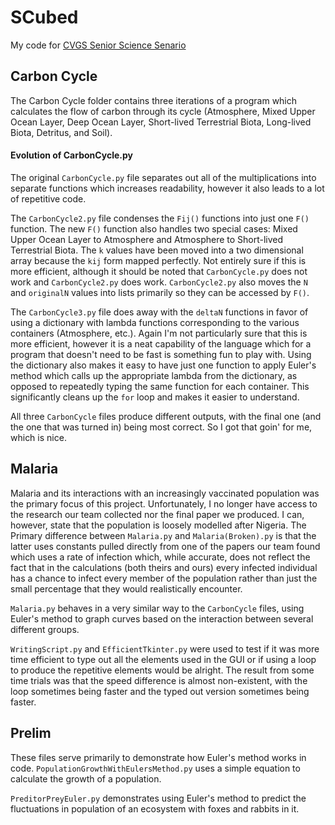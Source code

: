 # SCubed
My code for [CVGS Senior Science Senario](http://www.cvgs.k12.va.us/academics/senior-science-scenario-s-cubed)



## Carbon Cycle

The Carbon Cycle folder contains three iterations of a program which calculates the flow of carbon through its cycle (Atmosphere, Mixed Upper Ocean Layer, Deep Ocean Layer, Short-lived Terrestrial Biota, Long-lived Biota, Detritus, and Soil).

#### Evolution of CarbonCycle.py

The original `CarbonCycle.py` file separates out all of the multiplications into separate functions which increases readability, however it also leads to a lot of repetitive code.

The `CarbonCycle2.py` file condenses the `Fij()` functions into just one `F()` function. The new `F()` function also handles two special cases: Mixed Upper Ocean Layer to Atmosphere and Atmosphere to Short-lived Terrestrial Biota. The `k` values have been moved into a two dimensional array because the `kij` form mapped perfectly. Not entirely sure if this is more efficient, although it should be noted that `CarbonCycle.py` does not work and `CarbonCycle2.py` does work. `CarbonCycle2.py` also moves the `N` and `originalN` values into lists primarily so they can be accessed by `F()`.

The `CarbonCycle3.py` file does away with the `deltaN` functions in favor of using a dictionary with lambda functions corresponding to the various containers (Atmosphere, etc.). Again I'm not particularly sure that this is more efficient, however it is a neat capability of the language which for a program that doesn't need to be fast is something fun to play with. Using the dictionary also makes it easy to have just one function to apply Euler's method which calls up the appropriate lambda from the dictionary, as opposed to repeatedly typing the same function for each container.  This significantly cleans up the `for` loop and makes it easier to understand.

All three `CarbonCycle` files produce different outputs, with the final one (and the one that was turned in) being most correct. So I got that goin' for me, which is nice.

## Malaria

Malaria and its interactions with an increasingly vaccinated population was the primary focus of this project. Unfortunately, I no longer have access to the research our team collected nor the final paper we produced.  I can, however, state that the population is loosely modelled after Nigeria. The Primary difference between `Malaria.py` and `Malaria(Broken).py` is that the latter uses constants pulled directly from one of the papers our team found which uses a rate of infection which, while accurate, does not reflect the fact that in the calculations (both theirs and ours) every infected individual has a chance to infect every member of the population rather than just the small percentage that they would realistically encounter.

`Malaria.py` behaves in a very similar way to  the `CarbonCycle` files, using Euler's method to graph curves based on the interaction between several different groups.

`WritingScript.py` and `EfficientTkinter.py` were used to test if it was more time efficient to type out all the elements used in the GUI or if using a loop to produce the repetitive elements would be alright. The result from some time trials was that the speed difference is almost non-existent, with the loop sometimes being faster and the typed out version sometimes being faster.

## Prelim

These files serve primarily to demonstrate how Euler's method works in code. `PopulationGrowthWithEulersMethod.py` uses a simple equation to calculate the growth of a population.

`PreditorPreyEuler.py` demonstrates using Euler's method to predict the fluctuations in population of an ecosystem with foxes and rabbits in it.